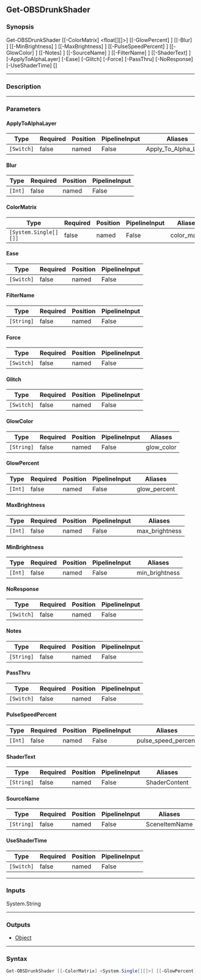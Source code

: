 Get-OBSDrunkShader
------------------

### Synopsis
Get-OBSDrunkShader [[-ColorMatrix] <float[][]>] [[-GlowPercent] <int>] [[-Blur] <int>] [[-MinBrightness] <int>] [[-MaxBrightness] <int>] [[-PulseSpeedPercent] <int>] [[-GlowColor] <string>] [[-Notes] <string>] [[-SourceName] <string>] [[-FilterName] <string>] [[-ShaderText] <string>] [-ApplyToAlphaLayer] [-Ease] [-Glitch] [-Force] [-PassThru] [-NoResponse] [-UseShaderTime] [<CommonParameters>]

---

### Description

---

### Parameters
#### **ApplyToAlphaLayer**

|Type      |Required|Position|PipelineInput|Aliases             |
|----------|--------|--------|-------------|--------------------|
|`[Switch]`|false   |named   |False        |Apply_To_Alpha_Layer|

#### **Blur**

|Type   |Required|Position|PipelineInput|
|-------|--------|--------|-------------|
|`[Int]`|false   |named   |False        |

#### **ColorMatrix**

|Type                 |Required|Position|PipelineInput|Aliases     |
|---------------------|--------|--------|-------------|------------|
|`[System.Single[][]]`|false   |named   |False        |color_matrix|

#### **Ease**

|Type      |Required|Position|PipelineInput|
|----------|--------|--------|-------------|
|`[Switch]`|false   |named   |False        |

#### **FilterName**

|Type      |Required|Position|PipelineInput|
|----------|--------|--------|-------------|
|`[String]`|false   |named   |False        |

#### **Force**

|Type      |Required|Position|PipelineInput|
|----------|--------|--------|-------------|
|`[Switch]`|false   |named   |False        |

#### **Glitch**

|Type      |Required|Position|PipelineInput|
|----------|--------|--------|-------------|
|`[Switch]`|false   |named   |False        |

#### **GlowColor**

|Type      |Required|Position|PipelineInput|Aliases   |
|----------|--------|--------|-------------|----------|
|`[String]`|false   |named   |False        |glow_color|

#### **GlowPercent**

|Type   |Required|Position|PipelineInput|Aliases     |
|-------|--------|--------|-------------|------------|
|`[Int]`|false   |named   |False        |glow_percent|

#### **MaxBrightness**

|Type   |Required|Position|PipelineInput|Aliases       |
|-------|--------|--------|-------------|--------------|
|`[Int]`|false   |named   |False        |max_brightness|

#### **MinBrightness**

|Type   |Required|Position|PipelineInput|Aliases       |
|-------|--------|--------|-------------|--------------|
|`[Int]`|false   |named   |False        |min_brightness|

#### **NoResponse**

|Type      |Required|Position|PipelineInput|
|----------|--------|--------|-------------|
|`[Switch]`|false   |named   |False        |

#### **Notes**

|Type      |Required|Position|PipelineInput|
|----------|--------|--------|-------------|
|`[String]`|false   |named   |False        |

#### **PassThru**

|Type      |Required|Position|PipelineInput|
|----------|--------|--------|-------------|
|`[Switch]`|false   |named   |False        |

#### **PulseSpeedPercent**

|Type   |Required|Position|PipelineInput|Aliases            |
|-------|--------|--------|-------------|-------------------|
|`[Int]`|false   |named   |False        |pulse_speed_percent|

#### **ShaderText**

|Type      |Required|Position|PipelineInput|Aliases      |
|----------|--------|--------|-------------|-------------|
|`[String]`|false   |named   |False        |ShaderContent|

#### **SourceName**

|Type      |Required|Position|PipelineInput|Aliases      |
|----------|--------|--------|-------------|-------------|
|`[String]`|false   |named   |False        |SceneItemName|

#### **UseShaderTime**

|Type      |Required|Position|PipelineInput|
|----------|--------|--------|-------------|
|`[Switch]`|false   |named   |False        |

---

### Inputs
System.String

---

### Outputs
* [Object](https://learn.microsoft.com/en-us/dotnet/api/System.Object)

---

### Syntax
```PowerShell
Get-OBSDrunkShader [[-ColorMatrix] <System.Single[][]>] [[-GlowPercent] <Int>] [[-Blur] <Int>] [[-MinBrightness] <Int>] [[-MaxBrightness] <Int>] [[-PulseSpeedPercent] <Int>] [-ApplyToAlphaLayer <Switch>] [[-GlowColor] <String>] [-Ease <Switch>] [-Glitch <Switch>] [[-Notes] <String>] [[-SourceName] <String>] [[-FilterName] <String>] [[-ShaderText] <String>] [-Force <Switch>] [-PassThru <Switch>] [-NoResponse <Switch>] [-UseShaderTime <Switch>] [<CommonParameters>]
```
